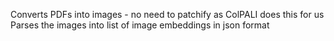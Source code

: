 Converts PDFs into images - no need to patchify as ColPALI does this for us
Parses the images into list of image embeddings in json format
